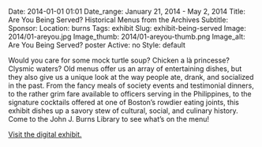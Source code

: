 Date: 2014-01-01 01:01 
Date_range: January 21, 2014 - May 2, 2014
Title: Are You Being Served? Historical Menus from the Archives
Subtitle:
Sponsor: 
Location: burns
Tags: exhibit
Slug: exhibit-being-served 
Image: 2014/01-areyou.jpg
Image_thumb: 2014/01-areyou-thumb.png
Image_alt:  Are You Being Served? poster
Active: no
Style: default

<p>Would you care for some mock turtle soup? Chicken a là princesse? Clysmic waters? Old menus offer us an array of entertaining dishes, but they also give us a unique look at the way people ate, drank, and socialized in the past. From the fancy meals of society events and testimonial dinners, to the rather grim fare available to officers serving in the Philippines, to the signature cocktails offered at one of Boston’s rowdier eating joints, this exhibit dishes up a savory stew of cultural, social, and culinary history. Come to the John J. Burns Library to see what’s on the menu!</p>

<p class="digital-exhibits-link"><a href="https://library.bc.edu/digital-exhibits/exhibits/show/aybs">Visit the digital exhibit.</a></p>


<!--

Active:
    Yes (will appear on Exhibit's homepage)
    No (will not appear on Exhibit's homepage, but will appear in archives)

Gallery locations: 
    Burns Library (burns)
    Theology and Ministry Library (tml)
    O'Neill Level One (lvl1)
    O'Neill Level Three (lvl3)
    O'Neill Reading Room (reading)
    O'Neill Reading Room Back Wall (backwall)
    O'Neill Lobby (lobby)
    History Dept, Stokes Hall (stokes)
    Bapst Exhibits (bapsts)
    Archived Bapst Exhibits (bapstsarchive)
  
Need spaces for:

  Virtual Exhibits (virtual)
  Tip O'Neill (tiponeill)

Style:
    Poster on left, text on right (default)
    Poster on right, text on left (right)
    Poster large, centered above text (middle_top)
    Poster large, centered below text (middle_down)

-->

